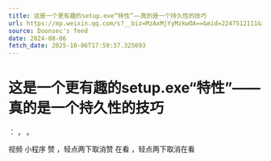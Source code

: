 ```yaml
---
title: 这是一个更有趣的setup.exe“特性”——真的是一个持久性的技巧
url: https://mp.weixin.qq.com/s?__biz=MzAxMjYyMzkwOA==&mid=2247512111&idx=1&sn=b70891f4f490db8a233774d5a159f78a
source: Doonsec's feed
date: 2024-08-06
fetch_date: 2025-10-06T17:59:37.325693
---
```


# 这是一个更有趣的setup.exe“特性”——真的是一个持久性的技巧

：
，
。

视频
小程序
赞
，轻点两下取消赞
在看
，轻点两下取消在看
